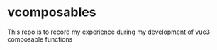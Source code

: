 # vcomposables

This repo is to record my experience during my development of vue3 composable functions

